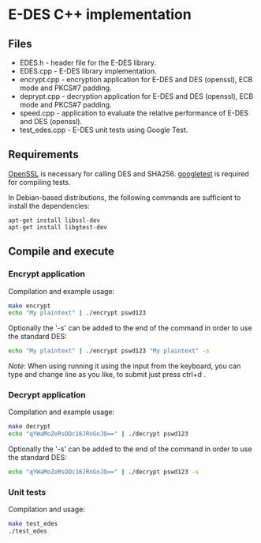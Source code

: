 # E-DES C++ implementation
## Files
- EDES.h - header file for the E-DES library.
- EDES.cpp - E-DES library implementation.
- encrypt.cpp - encryption application for E-DES and DES (openssl), ECB mode and PKCS#7 padding.
- deprypt.cpp - decryption application for E-DES and DES (openssl), ECB mode and PKCS#7 padding.
- speed.cpp - application to evaluate the relative performance of E-DES and DES (openssl).
- test_edes.cpp - E-DES unit tests using Google Test.


## Requirements
[OpenSSL](https://www.openssl.org/) is necessary for calling DES and SHA256.
[googletest](https://github.com/google/googletest) is required for compiling tests.

In Debian-based distributions, the following commands are sufficient to install the dependencies:
```
apt-get install libssl-dev
apt-get install libgtest-dev
```


## Compile and execute
### Encrypt application

Compilation and example usage:
``` bash
make encrypt
echo "My plaintext" | ./encrypt pswd123
```

Optionally the '-s' can be added to the end of the command in order to use the standard DES:

``` bash
echo "My plaintext" | ./encrypt pswd123 "My plaintext" -s
```

*Note*: When using running it using the input from the keyboard, you can type and change line as you like, to submit just press ctrl+d .

### Decrypt application

Compilation and example usage:
``` bash
make decrypt
echo "qYWaMoZeRsOQc16JRnGnJQ==" | ./decrypt pswd123
```

Optionally the '-s' can be added to the end of the command in order to use the standard DES:

``` bash
echo "qYWaMoZeRsOQc16JRnGnJQ==" | ./decrypt pswd123 -s
```

### Unit tests

Compilation and usage:
``` bash
make test_edes
./test_edes
```

